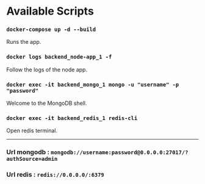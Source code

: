 # Available Scripts

### `docker-compose up -d --build`
Runs the app.


### `docker logs backend_node-app_1 -f` 
Follow the logs of the node app.


### `docker exec -it backend_mongo_1 mongo -u "username" -p "password"`
Welcome to the MongoDB shell.


### `docker exec -it backend_redis_1 redis-cli`
Open redis terminal.

__________________________________________________________________________
### Url mongodb : `mongodb://username:password@0.0.0.0:27017/?authSource=admin`

### Url redis : `redis://0.0.0.0/:6379`
